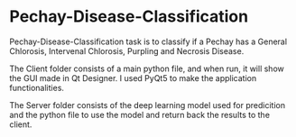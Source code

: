 # Pechay-Disease-Classification
Pechay-Disease-Classification task is to classify if a Pechay has a General Chlorosis, Intervenal Chlorosis, Purpling and Necrosis Disease. 

The Client folder consists of a main python file, and when run, it will show the GUI made in Qt Designer. I used PyQt5 to make the application functionalities. 

The Server folder consists of the deep learning model used for predicition and the python file to use the model and return back the results to the client.

